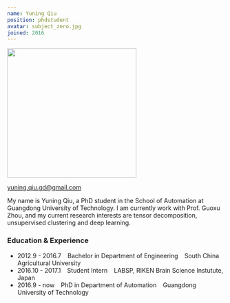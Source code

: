 ```yaml
---
name: Yuning Qiu
position: phdstudent
avatar: subject_zero.jpg
joined: 2016
---
```


<img width="300" src="{{site.baseurl}}/images/people/{{page.avatar}}" data-action="zoom">

<i class="fa fa-envelope-o"></i> yuning.qiu.gd@gmail.com <br>
<!-- <a href="https://github.com/ynqiu"><i class="fa fa-github"></i> Github</a> -->

My name is Yuning Qiu, a PhD student in the School of Automation at Guangdong University of Technology. I am currently work with Prof. Guoxu Zhou, and my current research interests are tensor decomposition, unsupervised clustering and deep learning.

<!-- My name is Titipat Achakulvisut, a PhD student in the Department of Bioengineering at University of Pennsylvania. -->
<!-- I am currently working with Prof. Konrad Kording. You can see more about me at [my page](http://titipata.github.io/). -->


<!-- I collaborate with [Daniel Acuna](http://www.scienceofscience.org/) in a relatively new field known as Science of Science. -->
<!-- You can also find out about other projects on my Github [@titipata](https://github.com/titipata). -->


<!-- Here are some of my projects with [@daniel-acuna](https://github.com/daniel-acuna) and [@evadyer](https://github.com/evadyer) -->

<!-- > **Recommendation of posters and PubMed articles based on preferences** [scholarfy.net](http://www.scholarfy.net/), [pubmed.scholarfy.net](http://pubmed.scholarfy.net/) <br> -->
<!-- > **Visualization of all universities in the world, their topics, and expertise** [map.scienceofscience.org](http://map.scienceofscience.org/) <br> -->
<!-- > **Computational Neuroscience** [NERDS](https://github.com/KordingLab/nerds) -->


<!-- I also run a blog, written in Thai, with [@bluenex](https://github.com/bluenex) named [tupleblog](http://tupleblog.github.io/) -->
<!-- where we post geeky, programming stuff (and whatever we like). -->

### Education & Experience

- 2012.9 - 2016.7 &ensp; Bachelor in Department of Engineering &ensp;  South China Agricultural University
- 2016.10 - 2017.1 &ensp; Student Intern &ensp; LABSP, RIKEN Brain Science Instutute, Japan
- 2016.9 - now &ensp; PhD in Department of Automation &ensp; Guangdong University of Technology

